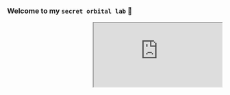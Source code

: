 ### Welcome to my `secret orbital lab` 🔭

<iframe align=right class="giphy-embed" src='https://giphy.com/embed/okkHsFGOZqkJGgOPGv'></iframe>
<!--https://github.githubassets.com/images/mona-whisper.gif-->
